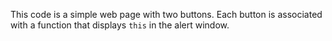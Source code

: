 This code is a simple web page with two buttons. Each button is associated with a function that displays `this` in the alert window.
